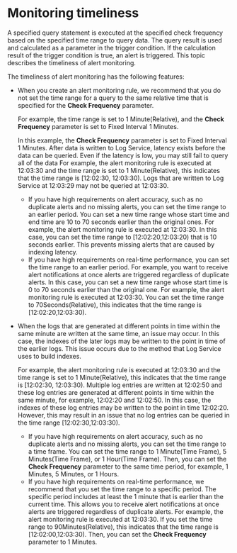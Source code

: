 # Monitoring timeliness

A specified query statement is executed at the specified check frequency based on the specified time range to query data. The query result is used and calculated as a parameter in the trigger condition. If the calculation result of the trigger condition is true, an alert is triggered. This topic describes the timeliness of alert monitoring.

The timeliness of alert monitoring has the following features:

-   When you create an alert monitoring rule, we recommend that you do not set the time range for a query to the same relative time that is specified for the **Check Frequency** parameter.

    For example, the time range is set to 1 Minute\(Relative\), and the **Check Frequency** parameter is set to Fixed Interval 1 Minutes.

    In this example, the **Check Frequency** parameter is set to Fixed Interval 1 Minutes. After data is written to Log Service, latency exists before the data can be queried. Even if the latency is low, you may still fail to query all of the data For example, the alert monitoring rule is executed at 12:03:30 and the time range is set to 1 Minute\(Relative\), this indicates that the time range is \[12:02:30, 12:03:30\). Logs that are written to Log Service at 12:03:29 may not be queried at 12:03:30.

    -   If you have high requirements on alert accuracy, such as no duplicate alerts and no missing alerts, you can set the time range to an earlier period. You can set a new time range whose start time and end time are 10 to 70 seconds earlier than the original ones. For example, the alert monitoring rule is executed at 12:03:30. In this case, you can set the time range to \[12:02:20,12:03:20\) that is 10 seconds earlier. This prevents missing alerts that are caused by indexing latency.
    -   If you have high requirements on real-time performance, you can set the time range to an earlier period. For example, you want to receive alert notifications at once alerts are triggered regardless of duplicate alerts. In this case, you can set a new time range whose start time is 0 to 70 seconds earlier than the original one. For example, the alert monitoring rule is executed at 12:03:30. You can set the time range to 70Seconds\(Relative\), this indicates that the time range is \[12:02:20,12:03:30\).
-   When the logs that are generated at different points in time within the same minute are written at the same time, an issue may occur. In this case, the indexes of the later logs may be written to the point in time of the earlier logs. This issue occurs due to the method that Log Service uses to build indexes.

    For example, the alert monitoring rule is executed at 12:03:30 and the time range is set to 1 Minute\(Relative\), this indicates that the time range is \[12:02:30, 12:03:30\). Multiple log entries are written at 12:02:50 and these log entries are generated at different points in time within the same minute, for example, 12:02:20 and 12:02:50. In this case, the indexes of these log entries may be written to the point in time 12:02:20. However, this may result in an issue that no log entries can be queried in the time range \[12:02:30,12:03:30\).

    -   If you have high requirements on alert accuracy, such as no duplicate alerts and no missing alerts, you can set the time range to a time frame. You can set the time range to 1 Minute\(Time Frame\), 5 Minutes\(Time Frame\), or 1 Hour\(Time Frame\). Then, you can set the **Check Frequency** parameter to the same time period, for example, 1 Minutes, 5 Minutes, or 1 Hours.
    -   If you have high requirements on real-time performance, we recommend that you set the time range to a specific period. The specific period includes at least the 1 minute that is earlier than the current time. This allows you to receive alert notifications at once alerts are triggered regardless of duplicate alerts. For example, the alert monitoring rule is executed at 12:03:30. If you set the time range to 90Minutes\(Relative\), this indicates that the time range is \[12:02:00,12:03:30\). Then, you can set the **Check Frequency** parameter to 1 Minutes.

